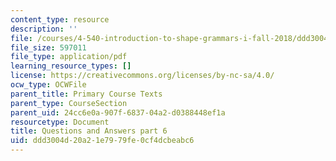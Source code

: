 ```yaml
---
content_type: resource
description: ''
file: /courses/4-540-introduction-to-shape-grammars-i-fall-2018/ddd3004d20a21e7979fe0cf4dcbeabc6_MIT4_540F18_qa6.pdf
file_size: 597011
file_type: application/pdf
learning_resource_types: []
license: https://creativecommons.org/licenses/by-nc-sa/4.0/
ocw_type: OCWFile
parent_title: Primary Course Texts
parent_type: CourseSection
parent_uid: 24cc6e0a-907f-6837-04a2-d0388448ef1a
resourcetype: Document
title: Questions and Answers part 6
uid: ddd3004d-20a2-1e79-79fe-0cf4dcbeabc6
---
```

